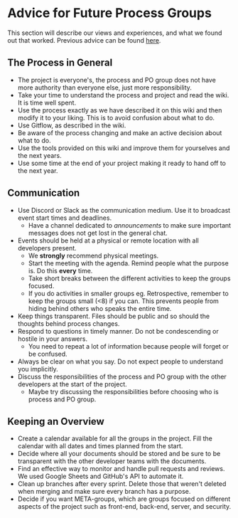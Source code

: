 # Advice for Future Process Groups

This section will describe our views and experiences, and what we found out that
worked. 
Previous advice can be found [here](../../getting_started/advice_for_future_giraf/from_2019/process_advice.md).

## The Process in General

- The project is everyone's, the process and PO group does not have more
  authority than everyone else, just more responsibility.
- Take your time to understand the process and project and read the wiki. It is
  time well spent.
- Use the process exactly as we have described it on this wiki and then modify
  it to your liking. This is to avoid confusion about what to do.
- Use Gitflow, as described in the wiki.
- Be aware of the process changing and make an active decision about what to do.
- Use the tools provided on this wiki and improve them for yourselves and the
  next years.
- Use some time at the end of your project making it ready to hand off to the
  next year.

## Communication

- Use Discord or Slack as the communication medium. Use it to broadcast event
  start times and deadlines.
   - Have a channel dedicated to *announcements* to make sure important messages
     does not get lost in the general chat.
- Events should be held at a physical or remote location with all developers
  present.
   - We **strongly** recommend physical meetings.
   - Start the meeting with the agenda. Remind people what the purpose is. Do
     this **every** time.
   - Take short breaks between the different activities to keep the groups
     focused.
   - If you do activities in smaller groups eg. Retrospective, remember to keep
     the groups small (<8) if you can. This prevents people from hiding behind
     others who speaks the entire time.
- Keep things transparent. Files should be public and so should the thoughts
  behind process changes.
- Respond to questions in timely manner. Do not be condescending or hostile in
  your answers. 
   - You need to repeat a lot of information because people will forget or be
     confused. 
- Always be clear on what you say. Do not expect people to understand you
  implicitly. 
- Discuss the responsibilities of the process and PO group with the other
  developers at the start of the project.
   - Maybe try discussing the responsibilities before choosing who is process
     and PO group.

## Keeping an Overview

- Create a calendar available for all the groups in the project. Fill the
  calendar with all dates and times planned from the start.
- Decide where all your documents should be stored and be sure to be transparent
  with the other developer teams with the documents.
- Find an effective way to monitor and handle pull requests and reviews. We used
  Google Sheets and GitHub's API to automate it. 
- Clean up branches after every sprint. Delete those that weren't deleted when
  merging and make sure every branch has a purpose. 
- Decide if you want META-groups, which are groups focused on different aspects
  of the project such as front-end, back-end, server, and security.